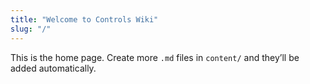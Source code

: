 ```yaml
---
title: "Welcome to Controls Wiki"
slug: "/"
---
```


This is the home page. Create more `.md` files in `content/` and they’ll be added automatically.
